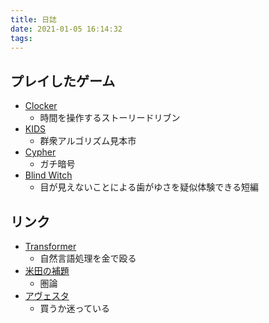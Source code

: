 ```yaml
---
title: 日誌
date: 2021-01-05 16:14:32
tags:
---
```


## プレイしたゲーム
- [Clocker](https://store.steampowered.com/app/916050/Clocker/?l=japanese)
  - 時間を操作するストーリードリブン
- [KIDS](https://store.steampowered.com/app/793370/KIDS/)
  - 群衆アルゴリズム見本市
- [Cypher](https://store.steampowered.com/app/746710/Cypher/?l=japanese)
  - ガチ暗号
- [Blind Witch](https://store.steampowered.com/app/674450/Blind_Witch_Peek_Window/?l=japanese)
  - 目が見えないことによる歯がゆさを疑似体験できる短編

## リンク
- [Transformer](https://deeplearning.hatenablog.com/entry/scaling_law)
  - 自然言語処理を金で殴る
- [米田の補題](https://www.slideshare.net/100005930379759/scala-scala)
  - 圏論
- [アヴェスタ](https://note.com/kokushokankokai/n/n6e468e0925d0?fbclid=IwAR1M0Ek2lwjfKORQqxdIcsXXv00wrUE6oczCencEgcayE8JW9n7IXGmb_w0)
  - 買うか迷っている
